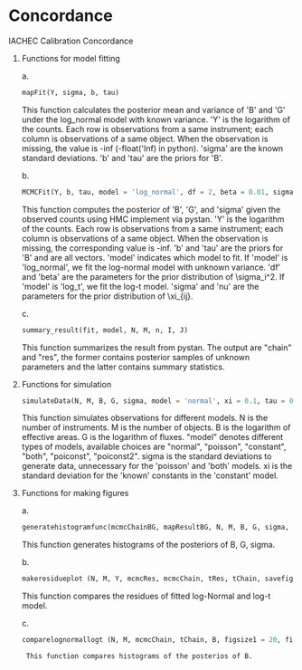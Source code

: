 # Concordance
IACHEC Calibration Concordance

1. Functions for model fitting
    
    a. 
    ```python
    mapFit(Y, sigma, b, tau)
    ```
    This function calculates the posterior mean and variance of 'B' and 'G' under the log_normal model with known variance. 'Y' is the logarithm of the counts. Each row is observations from a same instrument; each column is observations of a same object. When the observation is missing, the value is -inf (-float('Inf) in python). 'sigma' are the known standard deviations. 'b' and 'tau' are the priors for 'B'. 
     
    b. 
    ```python
    MCMCFit(Y, b, tau, model = 'log_normal', df = 2, beta = 0.01, sigma = 1, nu = 1, iter = 10000, chains = 1)
    ```
    
    This function computes the posterior of 'B', 'G', and 'sigma' given the observed counts using HMC implement via pystan. 'Y' is the logarithm of the counts. Each row is observations from a same instrument; each column is observations of a same object. When the observation is missing, the corresponding value is -inf. 'b' and 'tau' are the priors for 'B' and are all vectors.  'model' indicates which model to fit. If 'model' is 'log_normal', we fit the log-normal model with unknown variance. 'df' and 'beta' are the parameters for the prior distribution of \sigma_i^2. If 'model' is 'log_t', we fit the log-t model. 'sigma' and 'nu' are the parameters for the prior distribution of \xi_{ij}.
       
    c. 
    ```python 
    summary_result(fit, model, N, M, n, I, J)
    ```
    
    This function summarizes the result from pystan. The output are "chain" and "res", the former contains posterior samples of unknown parameters and the latter contains summary statistics. 
       
2. Functions for simulation

   ```python
   simulateData(N, M, B, G, sigma, model = 'normal', xi = 0.1, tau = 0.05)
   ```
  
   This function simulates observations for different models. N is the number of instruments. M is the number of objects. B is the logarithm of effective areas. G is the logarithm of fluxes. "model" denotes different types of models, available choices are "normal", "poisson", "constant", "both", "poiconst", "poiconst2". sigma is the standard deviations to generate data, unnecessary for the 'poisson' and 'both' models. xi is the standard deviation for the 'known' constants in the 'constant' model.
   
3. Functions for making figures

   a. 
   ```python
   generatehistogramfunc(mcmcChainBG, mapResultBG, N, M, B, G, sigma, figsize1 = 20, figsize2 = 6, ncolfig = 5, sigmatheory = float('nan'), savefigname = 'fig.pdf', divisorxaxt0 = 100, divisorxaxt = 100, plotwhich = [1,0,1], xtickinputB = [0.85, 1, 1.15], xtickinputS = [0.1, 0.3, 0.5], xtickinputG = [1, 2, 3], fontsizelabel = 18, fontsizetick = 14, ticklength = 6, legend = True)
   ```
   
      This function generates histograms of the posteriors of B, G, sigma.
   
   b. 
   ```python
   makeresidueplot (N, M, Y, mcmcRes, mcmcChain, tRes, tChain, savefigname = 'logtlogncompareSIM.pdf')
   ```
   
      This function compares the residues of fitted log-Normal and log-t model.
      
    c. 
    ```python
    comparelognormallogt (N, M, mcmcChain, tChain, B, figsize1 = 20, figsize2 = 6, ncolfig = 5, savefigname = 'logtlogncompareN10M40B5.pdf', legend = True, fontsizelabel = 18, fontsizetick = 14, ticklength = 6, xtickinputB = [4.95, 5, 5.05])
    ```
        This function compares histograms of the posterios of B.
 
